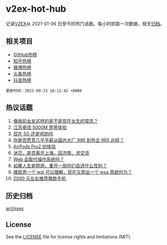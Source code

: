 # v2ex-hot-hub

 记录[V2EX](https://www.v2ex.com/)从 2021-01-06 日至今的热门话题。每小时抓取一次数据，按天[归档](archives)。
 
 ## 相关项目

- [GitHub热榜](https://github.com/snaildev/github-hot-hub)
- [知乎热榜](https://github.com/snaildev/zhihu-hot-hub)
- [微博热榜](https://github.com/snaildev/weibo-hot-hub)
- [头条热榜](https://github.com/snaildev/toutiao-hot-hub)
- [抖音热榜](https://github.com/snaildev/douyin-hot-hub)


 `更新时间：2022-09-23 16:11:42 +0800`

## 热议话题

1. [像我前女友这样的是不是现在女生的常态？](https://www.v2ex.com/t/882353)
1. [江苏电信 5000M 宽带体验](https://www.v2ex.com/t/882261)
1. [现在 5G 还是鸡肋吗](https://www.v2ex.com/t/882178)
1. [你是否愿意几乎平薪从国内大厂 996 到外企 965 远程？](https://www.v2ex.com/t/882172)
1. [AirPods Pro2 初体验](https://www.v2ex.com/t/882311)
1. [迷茫，是否离开上海，回济南，求交流](https://www.v2ex.com/t/882291)
1. [Web 会取代操作系统吗？](https://www.v2ex.com/t/882341)
1. [如果人生是网游，重开一局你们会选什么性别？](https://www.v2ex.com/t/882380)
1. [微软弄一个 wsl 可以理解，现在又弄出一个 wsa 意欲何为？](https://www.v2ex.com/t/882207)
1. [2000 元左右推荐哪款手机](https://www.v2ex.com/t/882307)

## 历史归档

[archives](archives)

## License

See the [LICENSE](LICENSE) file for license rights and limitations (MIT).
